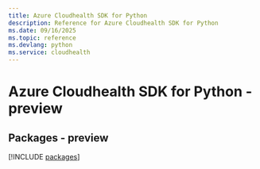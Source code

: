 ```yaml
---
title: Azure Cloudhealth SDK for Python
description: Reference for Azure Cloudhealth SDK for Python
ms.date: 09/16/2025
ms.topic: reference
ms.devlang: python
ms.service: cloudhealth
---
```

# Azure Cloudhealth SDK for Python - preview
## Packages - preview
[!INCLUDE [packages](cloudhealth-index.md)]